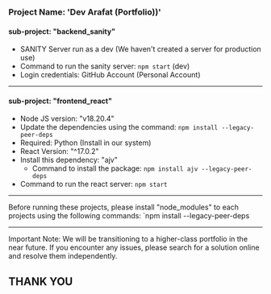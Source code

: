 ### Project Name: 'Dev Arafat (Portfolio))'

#### sub-project: "backend_sanity"

- SANITY Server run as a dev (We haven't created a server for production use)
- Command to run the sanity server: `npm start` (dev)
- Login credentials: GitHub Account (Personal Account)

---

#### sub-project: "frontend_react"

- Node JS version: "v18.20.4"
- Update the dependencies using the command: `npm install --legacy-peer-deps`
- Required: Python (Install in our system)
- React Version: "^17.0.2"
- Install this dependency: "ajv"
  - Command to install the package: `npm install ajv --legacy-peer-deps`
- Command to run the react server: `npm start`

---

Before running these projects, please install "node_modules" to each projects using the following commands:
`npm install --legacy-peer-deps

---

Important Note: We will be transitioning to a higher-class portfolio in the near future. If you encounter any issues, please search for a solution online and resolve them independently.

## THANK YOU
